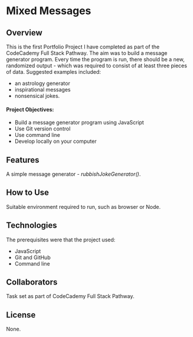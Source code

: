 # Mixed Messages

## Overview
This is the first Portfolio Project I have completed as part of the CodeCademy Full Stack Pathway.
The aim was to build a message generator program.
Every time the program is run, there should be a new, randomized output - which was required to consist of at least three pieces of data. 
Suggested examples included:
- an astrology generator
- inspirational messages
- nonsensical jokes. 

#### Project Objectives:
- Build a message generator program using JavaScript
- Use Git version control
- Use command line
- Develop locally on your computer

## Features
A simple message generator - *rubbishJokeGenerator()*.

## How to Use
Suitable environment required to run, such as browser or Node.

## Technologies
The prerequisites were that the project used:
- JavaScript
- Git and GitHub
- Command line

## Collaborators
Task set as part of CodeCademy Full Stack Pathway.

## License
None.

